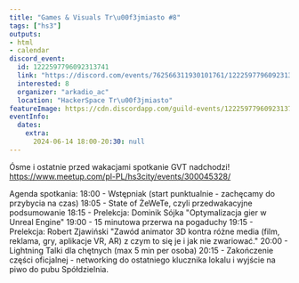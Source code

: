 ```yaml
---
title: "Games & Visuals Tr\u00f3jmiasto #8"
tags: ["hs3"]
outputs:
- html
- calendar
discord_event:
  id: 1222597796092313741
  link: "https://discord.com/events/762566311930101761/1222597796092313741"
  interested: 8
  organizer: "arkadio_ac"
  location: "HackerSpace Tr\u00f3jmiasto"
featureImage: https://cdn.discordapp.com/guild-events/1222597796092313741/af3600cbdc43db43f6a53cf90eb21f13.png?size=1024
eventInfo:
  dates:
    extra:
      2024-06-14 18:00-20:30: null
---
```

Ósme i ostatnie przed wakacjami spotkanie GVT nadchodzi!
https://www.meetup.com/pl-PL/hs3city/events/300045328/

Agenda spotkania:
18:00 - Wstępniak (start punktualnie - zachęcamy do przybycia na czas)
18:05 - State of ŻeWeTe, czyli przedwakacyjne podsumowanie
18:15 - Prelekcja: Dominik Sójka "Optymalizacja gier w Unreal Engine"
19:00 - 15 minutowa przerwa na pogaduchy
19:15 - Prelekcja: Robert Zjawiński "Zawód animator 3D kontra różne media (film, reklama, gry, aplikacje VR, AR) z czym to się je i jak nie zwariować."
20:00 - Lightning Talki dla chętnych (max 5 min per osoba)
20:15 - Zakończenie części oficjalnej - networking do ostatniego klucznika lokalu i wyjście na piwo do pubu Spółdzielnia.
